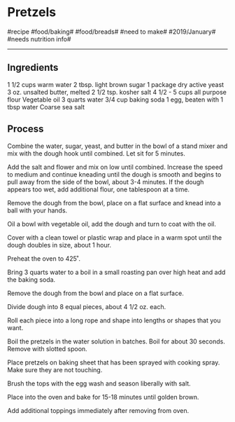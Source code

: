 # Pretzels
#recipe #food/baking# #food/breads# #need to make# #2019/January# #needs nutrition info#
- - - -

## Ingredients
1 1/2 cups warm water
2 tbsp. light brown sugar
1 package dry active yeast
3 oz. unsalted butter, melted
2 1/2 tsp. kosher salt
4 1/2 - 5 cups all purpose flour
Vegetable oil
3 quarts water
3/4 cup baking soda
1 egg, beaten with 1 tbsp water
Coarse sea salt

## Process
Combine the water, sugar, yeast, and butter in the bowl of a stand mixer and mix with the dough hook until combined. Let sit for 5 minutes.

Add the salt and flower and mix on low until combined. Increase the speed to medium and continue kneading until the dough is smooth and begins to pull away from the side of the bowl, about 3-4 minutes. If the dough appears too wet, add additional flour, one tablespoon at a time.

Remove the dough from the bowl, place on a flat surface and knead into a ball with your hands.

Oil a bowl with vegetable oil, add the dough and turn to coat with the oil.

Cover with a clean towel or plastic wrap and place in a warm spot until the dough doubles in size, about 1 hour.

Preheat the oven to 425˚.

Bring 3 quarts water to a boil in a small roasting pan over high heat and add the baking soda.

Remove the dough from the bowl and place on a flat surface.

Divide dough into 8 equal pieces, about 4 1/2 oz. each.

Roll each piece into a long rope and shape into lengths or shapes that you want.

Boil the pretzels in the water solution in batches. Boil for about 30 seconds. Remove with slotted spoon.

Place pretzels on baking sheet that has been sprayed with cooking spray. Make sure they are not touching.

Brush the tops with the egg wash and season liberally with salt.

Place into the oven and bake for 15-18 minutes until golden brown.

Add additional toppings immediately after removing from oven.
